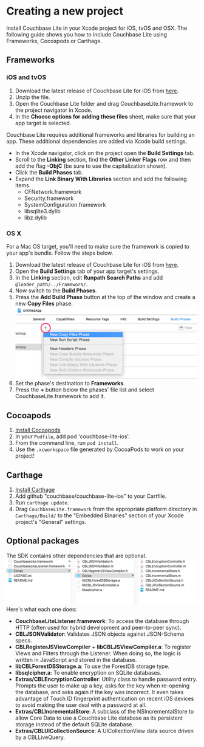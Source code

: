# Creating a new project

Install Couchbase Lite in your Xcode project for iOS, tvOS and OSX. The following guide shows you how to include Couchbase Lite using Frameworks, Cocoapods or Carthage.

## Frameworks

### iOS and tvOS

1. Download the latest release of Couchbase Lite for iOS from [here](http://www.couchbase.com/nosql-databases/downloads#couchbase-mobile).
2. Unzip the file.
3. Open the Couchbase Lite folder and drag CouchbaseLite.framework to the project navigator in Xcode.
4. In the **Choose options for adding these files** sheet, make sure that your app target is selected.

Couchbase Lite requires additional frameworks and libraries for building an app. These additional dependencies are added via Xcode build settings.

- In the Xcode navigator, click on the project open the **Build Settings** tab.
- Scroll to the **Linking** section, find the **Other Linker Flags** row and then add the flag **-ObjC** (be sure to use the capitalization shown).
- Click the **Build Phases** tab.
- Expand the **Link Binary With Libraries** section and add the following items.
    - CFNetwork.framework
    - Security.framework
    - SystemConfiguration.framework
    - libsqlite3.dylib
    - libz.dylib

### OS X

For a Mac OS target, you'll need to make sure the framework is copied to your app's bundle. Follow the steps below.

1. Download the latest release of Couchbase Lite for iOS from [here](http://www.couchbase.com/nosql-databases/downloads#couchbase-mobile).
2. Open the **Build Settings** tab of your app target's settings.
3. In the **Linking** section, edit **Runpath Search Paths** and add `@loader_path/../Framewors/`.
4. Now switch to the **Build Phases**.
5. Press the **Add Build Phase** button at the top of the window and create a new **Copy Files** phase.
    ![](images/ios-copy-files-phase.png)
6. Set the phase's destination to **Frameworks**.
7. Press the **+** button below the phases' file list and select CouchbaseLite.framework to add it.


## Cocoapods

1. [Install Cocoapods](https://guides.cocoapods.org/using/getting-started.html)
2. In your `Podfile`, add pod 'couchbase-lite-ios'.
3. From the command line, run `pod install`.
4. Use the `.xcworkspace` file generated by CocoaPods to work on your project!

## Carthage

1. [Install Carthage](https://github.com/Carthage/Carthage#installing-carthage)
2. Add github "couchbase/couchbase-lite-ios" to your Cartfile.
3. Run `carthage update`.
4. Drag `CouchbaseLite.framework` from the appropriate platform directory in `Carthage/Build/` to the "Embedded Binaries" section of your Xcode project's "General" settings.

## Optional packages

The SDK contains other dependencies that are optional.
![](images/ios-download.png)
Here's what each one does:

- **CouchbaseLiteListener.framework**: To access the database through HTTP (often used for hybrid development and peer-to-peer sync).
- **CBLJSONValidator**: Validates JSON objects against JSON-Schema specs.
- **CBLRegisterJSViewCompiler** + **libCBLJSViewCompiler.a**: To register Views and Filters through the Listener. When doing so, the logic is written in JavaScript and stored in the database.
- **libCBLForestDBStorage.a**: To use the ForestDB storage type.
- **libsqlcipher.a**: To enable encryption on SQLite databases.
- **Extras/CBLEncryptionController**: Utility class to handle password entry. Prompts the user to make up a key, asks for the key when re-opening the database, and asks again if the key was incorrect. It even takes advantage of Touch ID fingerprint authentication on recent iOS devices to avoid making the user deal with a password at all.
- **Extras/CBLIncrementalStore**: A subclass of the NSIncrementalStore to allow Core Data to use a Couchbase Lite database as its persistent storage instead of the default SQLite database.
- **Extras/CBLUICollectionSource**: A UICollectionView data source driven by a CBLLiveQuery.
